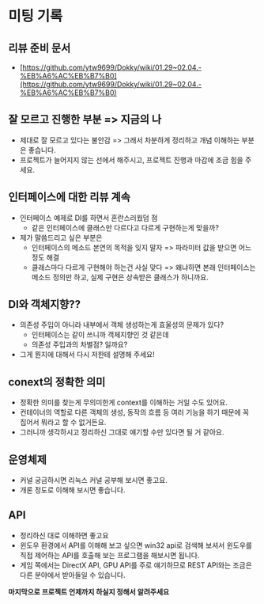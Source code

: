 # 미팅 기록

## 리뷰 준비 문서

- [https://github.com/ytw9699/Dokky/wiki/01.29~02.04.-%EB%A6%AC%EB%B7%B0](https://github.com/ytw9699/Dokky/wiki/01.29~02.04.-%EB%A6%AC%EB%B7%B0)

## 잘 모르고 진행한 부분 => 지금의 나

- 제대로 잘 모르고 있다는 불안감 => 그래서 차분하게 정리하고 개념 이해하는 부분은 좋습니다.
- 프로젝트가 늘어지지 않는 선에서 해주시고, 프로젝트 진행과 마감에 조금 힘을 주세요.

## 인터페이스에 대한 리뷰 계속

- 인터페이스 예제로 DI를 하면서 혼란스러웠덤 점
  - 같은 인터페이스에 클래스만 다르다고 다르게 구현하는게 맞을까?
- 제가 말씀드리고 싶은 부분은
  - 인터페이스의 메소드 본연의 목적을 잊지 말자 => 파라미터 값을 받으면 어느 정도 해결
  - 클래스마다 다르게 구현해야 하는건 사실 맞다 => 왜냐하면 본래 인터페이스는 메소드 정의만 하고, 실제 구현은 상속받은 클래스가 하니까요.

## DI와 객체지향??

- 의존성 주입이 아니라 내부에서 객체 생성하는게 효울성의 문제가 있다?
  - 인터페이스는 같이 쓰니까 객체지향인 것 같은데
  - 의존성 주입과의 차별점? 일까요?
- 그게 뭔지에 대해서 다시 저한테 설명해 주세요!

## conext의 정확한 의미

- 정확한 의미를 찾는게 무의미한게 context를 이해하는 거일 수도 있어요.
- 컨테이너의 역할로 다른 객체의 생성, 동작의 흐름 등 여러 기능을 하기 때문에 꼭 집어서 뭐라고 할 수 없거든요.
- 그러니까 생각하시고 정리하신 그대로 얘기할 수만 있다면 될 거 같아요.

## 운영체제

- 커널 궁금하시면 리눅스 커널 공부해 보시면 좋고요.
- 개론 정도로 이해해 보시면 좋습니다.

## API

- 정리하신 대로 이해하면 좋고요
- 윈도우 환경에서 API를 이해해 보고 싶으면 win32 api로 검색해 보셔서 윈도우를 직접 제어하는 API를 호출해 보는 프로그램을 해보시면 됩니다.
- 게임 쪽에서는 DirectX API, GPU API를 주로 얘기하므로 REST API와는 조금은 다른 분야에서 받아들일 수 있습니다.

**마지막으로 프로젝트 언제까지 하실지 정해서 알려주세요**